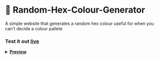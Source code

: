 # 🎨 Random-Hex-Colour-Generator

<p> A simple website that generates a random hex colour useful for when you can't decide a colour pallete </p>

<h3> Test it out <a href="https://montydriver.github.io/Random-Hex-Colour-Generator/" target="_blank">live</a> </h3>

<details>
<summary><b><u>Preview</u></b></summary>
  <img src="https://user-images.githubusercontent.com/55710230/183639656-eac717f5-f93f-4b8c-98ec-dee06398181f.png" width = 500 height = 300>
  </br>
  <img src="https://user-images.githubusercontent.com/55710230/183639741-2935a6be-6290-41aa-80ea-634ddecdbba7.png" width = 500 height = 300>
</details>
